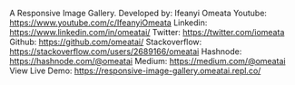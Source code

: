 A Responsive Image Gallery.
Developed by:
Ifeanyi Omeata
Youtube: https://www.youtube.com/c/IfeanyiOmeata
Linkedin: https://www.linkedin.com/in/omeatai/
Twitter: https://twitter.com/iomeata
Github: https://github.com/omeatai/
Stackoverflow: https://stackoverflow.com/users/2689166/omeatai
Hashnode: https://hashnode.com/@omeatai
Medium: https://medium.com/@omeatai 
<br>
View Live Demo: https://responsive-image-gallery.omeatai.repl.co/ 